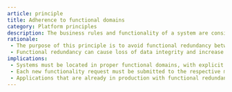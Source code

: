 ```yaml
---
article: principle
title: Adherence to functional domains
category: Platform principles
description: The business rules and functionality of a system are consistent with the mission of that system. There is complete adherence to the functional domain in which the system is located.
rationale: 
 - The purpose of this principle is to avoid functional redundancy between systems.
 - Functional redundancy can cause loss of data integrity and increase maintenance costs related to the redundant business rule.
implications:
 - Systems must be located in proper functional domains, with explicit definition of the manager in charge of the functional domain.
 - Each new functionality request must be submitted to the respective manager.
 - Applications that are already in production with functional redundancy should be replaced entirely or partially in a timely manner. The functional redundancy of such applications must not be promoted.
---
```

